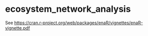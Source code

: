 # ecosystem_network_analysis

See https://cran.r-project.org/web/packages/enaR/vignettes/enaR-vignette.pdf
